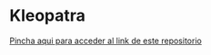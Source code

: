 # Kleopatra

[Pincha aqui para acceder al link de este repositorio](https://github.com/pelahumi/Kleopatra.git)
